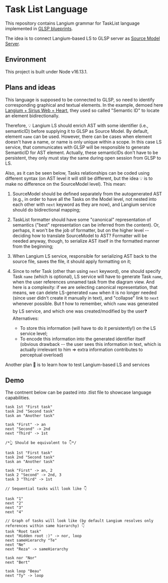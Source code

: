 # Task List Language

This repository contains Langium grammar for TaskList language implemented in [GLSP blueprints](git@github.com:eclipse-glsp/glsp-examples.git).

The idea is to connect Langium-based LS to GLSP server as [Source Model Server](https://www.eclipse.org/glsp/documentation/integrations/).

## Environment

This project is built under Node v16.13.1.

## Plans and ideas

This language is supposed to be connected to GLSP, so need to identify corresponding graphical and textual elements.
In the example, demoed here [Langium + Sirius Web = Heart](https://www.google.com/url?sa=t&rct=j&q=&esrc=s&source=web&cd=&ved=2ahUKEwjtjeHY1Mz9AhVUlFwKHRICDKQQwqsBegQIFxAE&url=https%3A%2F%2Fwww.youtube.com%2Fwatch%3Fv%3Dt-BISMWMtwc&usg=AOvVaw2oh1_5SVKkUAzkYOwXrWvU), they used so called "Semantic ID" to locate an element bidirectionally.

Therefore, 💡 Langium LS should enrich AST with some identifier (i.e., semanticID) before supplying it to GLSP as Source Model.
By default, element `name` can be used. However, there can be cases when element doesn't have a name, or name is only unique within a scope. In this case LS service, that communicates with GLSP will be responsible to generate SemanticID for AST element. Actually, these semanticIDs don't have to be persistent, they only must stay the same during open session from GLSP to LS.

Also, as it can be seen below, Tasks relationships can be coded using different syntax (on AST level it will still be different, but the idea 💡 is to make no difference on the SourceModel level). This mean:

1. SourceModel should be defined separately from the autogenerated AST (e.g., in order to have all the Tasks on the Model level, not nested into each other with `next` keyword as they are now), and Langium service should do bidirectional mapping;
2. TaskList formatter should have some "canonical" representation of semantics ("best" representation can be inferred from the content). Or, perhaps, it won't be the job of formatter, but on the higher level -- deciding how to translate SourceModel to AST? Formatter will be needed anyway, though, to serialize AST itself in the formatted manner from the beginning;
3. When Langium LS service, responsible for serializing AST back to the source file, saves the file, it should apply formatting on it;
4. Since to refer Task (other than using `next` keyword), one should specify Task `name` (which is optional), LS service will have to generate Task `name`, when the user references unnamed task from the diagram view. And here is a complexity: if we are selecting canonical representation, that means, we can delete LS-generated `name` when it is no longer needed (since user didn't create it manually in text), and "collapse" link to `next` whenever possible. But ❗ how to remember, which `name` was generated by LS service, and which one was created/modified by the user❓ Alternatives:

    - To store this information (will have to do it persistently!) on the LS service level;
    - To encode this information into the generated identifier itself (obvious drawback -- the user sees this information in text, which is actually irrelevant to him => extra information contributes to perceptual overload)

Another plan 📃 is to learn how to test Langium-based LS and services

## Demo

The contnent below can be pasted into .tlist file to showcase language capabilities.

```task-list
task 1st "First task"
task 2nd "Second task"
task an "Another task"

task "First" -> an
next "Second" -> 2nd
next "Third" -> 1st

/*👆 Should be equivalent to 👇*/

task 1st "First task"
task 2nd "Second task"
task an "Another task"

task "First" -> an, 2
task 2 "Second" -> 2nd, 3
task 3 "Third" -> 1st

// Sequential tasks will look like 👇

task "1"
next "2"
next "3"
next "4"

// Graph of tasks will look like (by default Langium resolves only references within same hierarchy) 👇
task "Root task"
next "Hidden root :)" -> nor, loop
next sameHierarchy "Te"
next "Ne"
next "Reza" -> sameHierarchy

task nor "Nor"
next "Bert"

task loop "Beau"
next "Ty" -> loop
```
